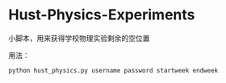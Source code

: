 # Hust-Physics-Experiments

小脚本，用来获得学校物理实验剩余的空位置

用法：

```
python hust_physics.py username password startweek endweek
```